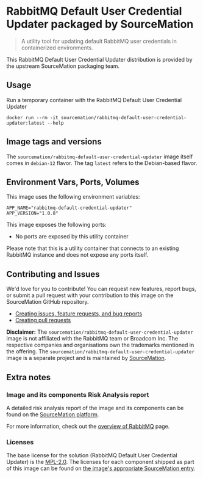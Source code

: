 # RabbitMQ Default User Credential Updater packaged by SourceMation

> A utility tool for updating default RabbitMQ user credentials in containerized environments.

This RabbitMQ Default User Credential Updater distribution is provided by the upstream SourceMation packaging team.

## Usage

Run a temporary container with the RabbitMQ Default User Credential Updater

```
docker run --rm -it sourcemation/rabbitmq-default-user-credential-updater:latest --help
```

## Image tags and versions

The `sourcemation/rabbitmq-default-user-credential-updater` image itself comes in `debian-12` flavor.  The tag `latest` refers to the Debian-based flavor.

## Environment Vars, Ports, Volumes

This image uses the following environment variables:

```
APP_NAME="rabbitmq-default-credential-updater"
APP_VERSION="1.0.8"
```

This image exposes the following ports: 

- No ports are exposed by this utility container

Please note that this is a utility container that connects to an existing RabbitMQ instance and does not expose any ports itself.

## Contributing and Issues

We'd love for you to contribute! You can request new features, report bugs, or submit a pull request with your contribution to this image on the SourceMation GitHub repository.

- [Creating issues, feature requests, and bug reports](https://github.com/SourceMation/images/issues/new/choose)
- [Creating pull requests](https://github.com/SourceMation/images/compare)

**Disclaimer:** The `sourcemation/rabbitmq-default-user-credential-updater` image is not affiliated with the RabbitMQ team or Broadcom Inc. The respective companies and organisations own the trademarks mentioned in the offering. The `sourcemation/rabbitmq-default-user-credential-updater` image is a separate project and is maintained by [SourceMation](https://sourcemation.com).

## Extra notes

### Image and its components Risk Analysis report

A detailed risk analysis report of the image and its components can be found on the [SourceMation platform](https://sourcemation.com/images/rabbitmq-default-user-credential-updater).

For more information, check out the [overview of RabbitMQ](https://www.rabbitmq.com/) page.

### Licenses

The base license for the solution (RabbitMQ Default User Credential Updater) is the [MPL-2.0](https://www.mozilla.org/en-US/MPL/2.0/). The licenses for each component shipped as part of this image can be found on [the image's appropriate SourceMation entry](https://sourcemation.com/images/rabbitmq-default-user-credential-updater).